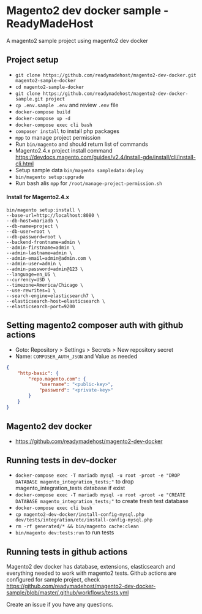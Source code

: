 # Magento2 dev docker sample - ReadyMadeHost

A magento2 sample project using magento2 dev docker


## Project setup

- `git clone https://github.com/readymadehost/magento2-dev-docker.git magento2-sample-docker`
- `cd magento2-sample-docker`
- `git clone https://github.com/readymadehost/magento2-dev-docker-sample.git project`
- `cp .env.sample .env` and review `.env` file
- `docker-compose build`
- `docker-compose up -d`
- `docker-compose exec cli bash`
- `composer install` to install php packages
- `mpp` to manage project permission
- Run `bin/magento` and should return list of commands
- Magento2.4.x project install command https://devdocs.magento.com/guides/v2.4/install-gde/install/cli/install-cli.html
- Setup sample data `bin/magento sampledata:deploy`
- `bin/magento setup:upgrade`
- Run bash alis `mpp` for `/root/manage-project-permission.sh`

#### Install for Magento2.4.x

```
bin/magento setup:install \
--base-url=http://localhost:8080 \
--db-host=mariadb \
--db-name=project \
--db-user=root \
--db-password=root \
--backend-frontname=admin \
--admin-firstname=admin \
--admin-lastname=admin \
--admin-email=admin@admin.com \
--admin-user=admin \
--admin-password=admin@123 \
--language=en_US \
--currency=USD \
--timezone=America/Chicago \
--use-rewrites=1 \
--search-engine=elasticsearch7 \
--elasticsearch-host=elasticsearch \
--elasticsearch-port=9200
```


## Setting magento2 composer auth with github actions

- Goto: Repository > Settings > Secrets > New repository secret
- Name: `COMPOSER_AUTH_JSON` and Value as needed

```json
{
    "http-basic": {
        "repo.magento.com": {
            "username": "<public-key>",
            "password": "<private-key>"
        }
    }
}
```


## Magento2 dev docker

- https://github.com/readymadehost/magento2-dev-docker


## Running tests in dev-docker

- `docker-compose exec -T mariadb mysql -u root -proot -e "DROP DATABASE magento_integration_tests;"` to drop magento_integration_tests database if exist
- `docker-compose exec -T mariadb mysql -u root -proot -e "CREATE DATABASE magento_integration_tests;"` to create fresh test database
- `docker-compose exec cli bash`
- `cp magento2-dev-docker/install-config-mysql.php dev/tests/integration/etc/install-config-mysql.php`
- `rm -rf generated/* && bin/magento cache:clean`
- `bin/magento dev:tests:run` to run tests


## Running tests in github actions

Magento2 dev docker has database, extensions, elasticsearch and everything needed to work with magento2 tests. Github actions are configured for sample project, check https://github.com/readymadehost/magento2-dev-docker-sample/blob/master/.github/workflows/tests.yml

Create an issue if you have any questions.
